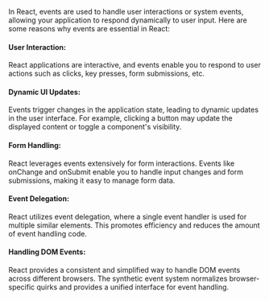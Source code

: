 In React, events are used to handle user interactions or system events, allowing your application to respond dynamically to user input. Here are some reasons why events are essential in React:

#### User Interaction:
React applications are interactive, and events enable you to respond to user actions such as clicks, key presses, form submissions, etc.

#### Dynamic UI Updates:
Events trigger changes in the application state, leading to dynamic updates in the user interface. For example, clicking a button may update the displayed content or toggle a component's visibility.

#### Form Handling:
React leverages events extensively for form interactions. Events like onChange and onSubmit enable you to handle input changes and form submissions, making it easy to manage form data.

#### Event Delegation:
React utilizes event delegation, where a single event handler is used for multiple similar elements. This promotes efficiency and reduces the amount of event handling code.

#### Handling DOM Events:
React provides a consistent and simplified way to handle DOM events across different browsers. The synthetic event system normalizes browser-specific quirks and provides a unified interface for event handling.
